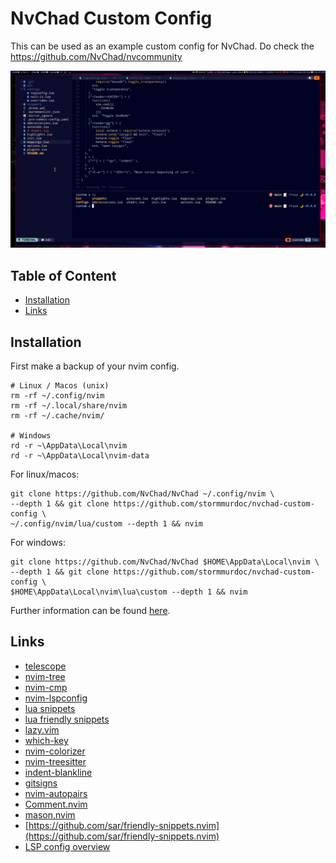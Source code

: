 # NvChad Custom Config

This can be used as an example custom config for NvChad.
Do check the [https://github.com/NvChad/nvcommunity
](https://github.com/NvChad/nvcommunity)

![nvim](./.media/nvim.png)

## Table of Content

<!-- toc -->

- [Installation](#installation)
- [Links](#links)

<!-- tocstop -->

## Installation

First make a backup of your nvim config.

```shell
# Linux / Macos (unix)
rm -rf ~/.config/nvim
rm -rf ~/.local/share/nvim
rm -rf ~/.cache/nvim/

# Windows
rd -r ~\AppData\Local\nvim
rd -r ~\AppData\Local\nvim-data
```

For linux/macos:

```shell
git clone https://github.com/NvChad/NvChad ~/.config/nvim \
--depth 1 && git clone https://github.com/stormmurdoc/nvchad-custom-config \
~/.config/nvim/lua/custom --depth 1 && nvim
```

For windows:

```shell
git clone https://github.com/NvChad/NvChad $HOME\AppData\Local\nvim \
--depth 1 && git clone https://github.com/stormmurdoc/nvchad-custom-config \
$HOME\AppData\Local\nvim\lua\custom --depth 1 && nvim
```

Further information can be found [here](https://nvchad.com/docs/quickstart/install).

## Links

- [telescope](https://github.com/nvim-telescope/telescope.nvim)
- [nvim-tree](https://github.com/nvim-tree/nvim-tree.lua)
- [nvim-cmp](https://github.com/hrsh7th/nvim-cmp)
- [nvim-lspconfig](https://github.com/neovim/nvim-lspconfig)
- [lua snippets](https://github.com/L3MON4D3/LuaSnip)
- [lua friendly snippets](https://github.com/rafamadriz/friendly-snippets)
- [lazy.vim](https://github.com/folke/lazy.nvim)
- [which-key](https://github.com/folke/which-key.nvim)
- [nvim-colorizer](https://github.com/NvChad/nvim-colorizer.lua)
- [nvim-treesitter](https://github.com/nvim-treesitter/nvim-treesitter)
- [indent-blankline](https://github.com/lukas-reineke/indent-blankline.nvim)
- [gitsigns](https://github.com/lewis6991/gitsigns.nvim)
- [nvim-autopairs](https://github.com/windwp/nvim-autopairs)
- [Comment.nvim](https://github.com/numToStr/Comment.nvim)
- [mason.nvim](https://github.com/williamboman/mason.nvim)
- [https://github.com/sar/friendly-snippets.nvim](https://github.com/sar/friendly-snippets.nvim)
- [LSP config overview](https://github.com/neovim/nvim-lspconfig/blob/master/doc/server_configurations.md#ansiblels)
